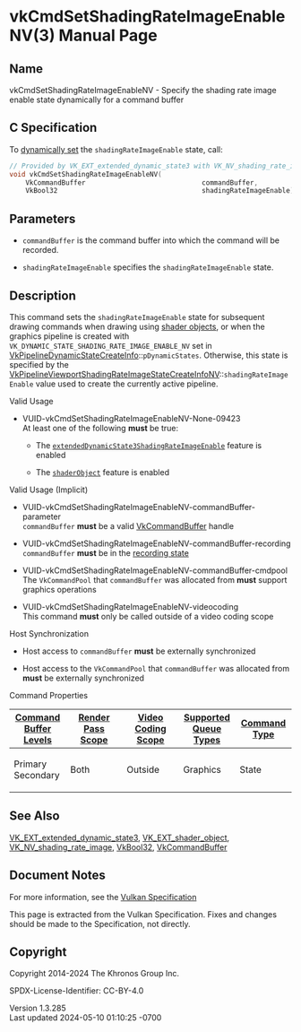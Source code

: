 # vkCmdSetShadingRateImageEnableNV(3) Manual Page

## Name

vkCmdSetShadingRateImageEnableNV - Specify the shading rate image enable
state dynamically for a command buffer



## <a href="#_c_specification" class="anchor"></a>C Specification

To <a
href="https://registry.khronos.org/vulkan/specs/1.3-extensions/html/vkspec.html#pipelines-dynamic-state"
target="_blank" rel="noopener">dynamically set</a> the
`shadingRateImageEnable` state, call:

``` c
// Provided by VK_EXT_extended_dynamic_state3 with VK_NV_shading_rate_image, VK_EXT_shader_object with VK_NV_shading_rate_image
void vkCmdSetShadingRateImageEnableNV(
    VkCommandBuffer                             commandBuffer,
    VkBool32                                    shadingRateImageEnable);
```

## <a href="#_parameters" class="anchor"></a>Parameters

- `commandBuffer` is the command buffer into which the command will be
  recorded.

- `shadingRateImageEnable` specifies the `shadingRateImageEnable` state.

## <a href="#_description" class="anchor"></a>Description

This command sets the `shadingRateImageEnable` state for subsequent
drawing commands when drawing using <a
href="https://registry.khronos.org/vulkan/specs/1.3-extensions/html/vkspec.html#shaders-objects"
target="_blank" rel="noopener">shader objects</a>, or when the graphics
pipeline is created with `VK_DYNAMIC_STATE_SHADING_RATE_IMAGE_ENABLE_NV`
set in
[VkPipelineDynamicStateCreateInfo](https://registry.khronos.org/vulkan/specs/1.3-extensions/man/html/VkPipelineDynamicStateCreateInfo.html)::`pDynamicStates`.
Otherwise, this state is specified by the
[VkPipelineViewportShadingRateImageStateCreateInfoNV](https://registry.khronos.org/vulkan/specs/1.3-extensions/man/html/VkPipelineViewportShadingRateImageStateCreateInfoNV.html)::`shadingRateImageEnable`
value used to create the currently active pipeline.

Valid Usage

- <a href="#VUID-vkCmdSetShadingRateImageEnableNV-None-09423"
  id="VUID-vkCmdSetShadingRateImageEnableNV-None-09423"></a>
  VUID-vkCmdSetShadingRateImageEnableNV-None-09423  
  At least one of the following **must** be true:

  - The
    [`extendedDynamicState3ShadingRateImageEnable`](#features-extendedDynamicState3ShadingRateImageEnable)
    feature is enabled

  - The [`shaderObject`](#features-shaderObject) feature is enabled

Valid Usage (Implicit)

- <a href="#VUID-vkCmdSetShadingRateImageEnableNV-commandBuffer-parameter"
  id="VUID-vkCmdSetShadingRateImageEnableNV-commandBuffer-parameter"></a>
  VUID-vkCmdSetShadingRateImageEnableNV-commandBuffer-parameter  
  `commandBuffer` **must** be a valid
  [VkCommandBuffer](https://registry.khronos.org/vulkan/specs/1.3-extensions/man/html/VkCommandBuffer.html) handle

- <a href="#VUID-vkCmdSetShadingRateImageEnableNV-commandBuffer-recording"
  id="VUID-vkCmdSetShadingRateImageEnableNV-commandBuffer-recording"></a>
  VUID-vkCmdSetShadingRateImageEnableNV-commandBuffer-recording  
  `commandBuffer` **must** be in the [recording
  state](#commandbuffers-lifecycle)

- <a href="#VUID-vkCmdSetShadingRateImageEnableNV-commandBuffer-cmdpool"
  id="VUID-vkCmdSetShadingRateImageEnableNV-commandBuffer-cmdpool"></a>
  VUID-vkCmdSetShadingRateImageEnableNV-commandBuffer-cmdpool  
  The `VkCommandPool` that `commandBuffer` was allocated from **must**
  support graphics operations

- <a href="#VUID-vkCmdSetShadingRateImageEnableNV-videocoding"
  id="VUID-vkCmdSetShadingRateImageEnableNV-videocoding"></a>
  VUID-vkCmdSetShadingRateImageEnableNV-videocoding  
  This command **must** only be called outside of a video coding scope

Host Synchronization

- Host access to `commandBuffer` **must** be externally synchronized

- Host access to the `VkCommandPool` that `commandBuffer` was allocated
  from **must** be externally synchronized

Command Properties

<table class="tableblock frame-all grid-all stretch">
<colgroup>
<col style="width: 20%" />
<col style="width: 20%" />
<col style="width: 20%" />
<col style="width: 20%" />
<col style="width: 20%" />
</colgroup>
<thead>
<tr class="header">
<th class="tableblock halign-left valign-top"><a
href="#VkCommandBufferLevel">Command Buffer Levels</a></th>
<th class="tableblock halign-left valign-top"><a
href="#vkCmdBeginRenderPass">Render Pass Scope</a></th>
<th class="tableblock halign-left valign-top"><a
href="#vkCmdBeginVideoCodingKHR">Video Coding Scope</a></th>
<th class="tableblock halign-left valign-top"><a
href="#VkQueueFlagBits">Supported Queue Types</a></th>
<th class="tableblock halign-left valign-top"><a
href="#fundamentals-queueoperation-command-types">Command Type</a></th>
</tr>
</thead>
<tbody>
<tr class="odd">
<td class="tableblock halign-left valign-top"><p>Primary<br />
Secondary</p></td>
<td class="tableblock halign-left valign-top"><p>Both</p></td>
<td class="tableblock halign-left valign-top"><p>Outside</p></td>
<td class="tableblock halign-left valign-top"><p>Graphics</p></td>
<td class="tableblock halign-left valign-top"><p>State</p></td>
</tr>
</tbody>
</table>

## <a href="#_see_also" class="anchor"></a>See Also

[VK_EXT_extended_dynamic_state3](https://registry.khronos.org/vulkan/specs/1.3-extensions/man/html/VK_EXT_extended_dynamic_state3.html),
[VK_EXT_shader_object](https://registry.khronos.org/vulkan/specs/1.3-extensions/man/html/VK_EXT_shader_object.html),
[VK_NV_shading_rate_image](https://registry.khronos.org/vulkan/specs/1.3-extensions/man/html/VK_NV_shading_rate_image.html),
[VkBool32](https://registry.khronos.org/vulkan/specs/1.3-extensions/man/html/VkBool32.html), [VkCommandBuffer](https://registry.khronos.org/vulkan/specs/1.3-extensions/man/html/VkCommandBuffer.html)

## <a href="#_document_notes" class="anchor"></a>Document Notes

For more information, see the <a
href="https://registry.khronos.org/vulkan/specs/1.3-extensions/html/vkspec.html#vkCmdSetShadingRateImageEnableNV"
target="_blank" rel="noopener">Vulkan Specification</a>

This page is extracted from the Vulkan Specification. Fixes and changes
should be made to the Specification, not directly.

## <a href="#_copyright" class="anchor"></a>Copyright

Copyright 2014-2024 The Khronos Group Inc.

SPDX-License-Identifier: CC-BY-4.0

Version 1.3.285  
Last updated 2024-05-10 01:10:25 -0700
